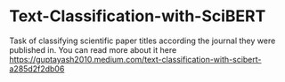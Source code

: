 # Text-Classification-with-SciBERT
Task of classifying scientific paper titles according the journal they were published in. You can read more about it here https://guptayash2010.medium.com/text-classification-with-scibert-a285d2f2db06

